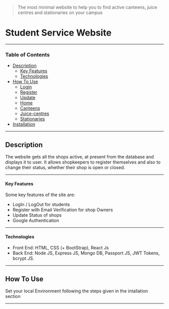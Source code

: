 > The most minimal website to help you to find active canteens, juice centres and stationaries on your campus

# Student Service Website 

---

### Table of Contents


  - [Description](#description)
      - [Key Features](#key-features)
      - [Technologies](#technologies)
  - [How To Use](#how-to-use)
      - [Login](#login)
      - [Register](#register)
      - [Update](#update)
      - [Home](#home)
      - [Canteens](#canteens)
      - [Juice-centres](#juice-centres)
      - [Stationaries](#stationaries)
  - [Installation](#installation)

---

## Description

The website gets all the shops active, at present from the database and displays it to user. It allows shopkeepers to register
themselves and also to change their status, whether their shop is open or closed.

---

#### Key Features
Some key features of the site are:
- LogIn / LogOut for students
- Register with Email Verification for shop Owners
- Update Status of shops
- Google Authentication

---

#### Technologies

- Front End: HTML, CSS (+ BootStrap), React Js
- Back End: Node JS, Express JS, Mongo DB, Passport JS, JWT Tokens, bcrypt JS.

---

## How To Use

Set your local Environment following the steps given in the intallation section

---

